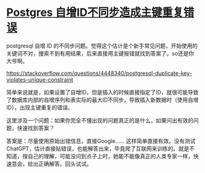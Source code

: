 # [Postgres 自增ID不同步造成主键重复错误](https://github.com/shyn/shyn.github.io/issues/14)

postgresql 自增 ID 的不同步问题。觉得这个估计是个新手常见问题，开始使用的关键词不对，搜索不到有用结果，后来直接用主键报错就找到答案了。so还是你大爷啊。

https://stackoverflow.com/questions/4448340/postgresql-duplicate-key-violates-unique-constraint

简单来说就是，如果设置了自增ID，但是插入的时候直接指定了ID，就很可能导致了数据库内部的自增序列和表实际的最大ID不同步，导致插入新数据时（使用自增ID），出现主键重复的错误。

这里涉及一个问题：如果你完全不懂出现的问题真正的是什么，如果问出有效的问题，快速找到答案？

答案是：尽量使用原始出错信息，直接Google…… 这样简单直接有效。没有测试ChatGPT，估计直接贴错误，也能解答出来，毕竟爬了互联网来训练的。就是不知道，按自己的理解，可能没问到点子上时，她能不能像真正的人类专家一样，快速意会，给出正确解答。回头试试。